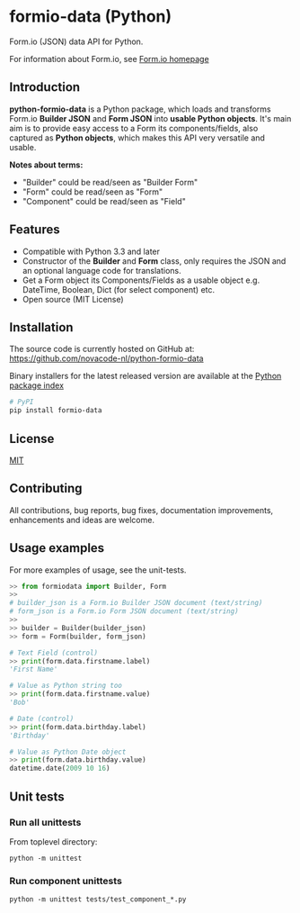 # formio-data (Python)

Form.io (JSON) data API for Python.

For information about Form.io, see [Form.io homepage](https://www.form.io)

## Introduction

**python-formio-data** is a Python package, which loads and transforms
Form.io **Builder JSON** and **Form JSON** into **usable Python objects**.  It's main
aim is to provide easy access to a Form its components/fields, also
captured as **Python objects**, which makes this API very versatile and usable.

**Notes about terms:**
  - "Builder" could be read/seen as "Builder Form"
  - "Form" could be read/seen as "Form"
  - "Component" could be read/seen as "Field"

## Features

  - Compatible with Python 3.3 and later
  - Constructor of the **Builder** and **Form** class, only requires
    the JSON and an optional language code for translations.
  - Get a Form object its Components/Fields as a usable object e.g. DateTime, Boolean, Dict (for select component) etc.
  - Open source (MIT License)

## Installation

The source code is currently hosted on GitHub at:
https://github.com/novacode-nl/python-formio-data

Binary installers for the latest released version are available at the [Python
package index](https://pypi.python.org/pypi/formio-data)

```sh
# PyPI
pip install formio-data
```
## License
[MIT](LICENSE)

## Contributing
All contributions, bug reports, bug fixes, documentation improvements, enhancements and ideas are welcome.

## Usage examples

For more examples of usage, see the unit-tests.

``` python
>> from formiodata import Builder, Form
>>
# builder_json is a Form.io Builder JSON document (text/string)
# form_json is a Form.io Form JSON document (text/string)
>>
>> builder = Builder(builder_json)
>> form = Form(builder, form_json)

# Text Field (control)
>> print(form.data.firstname.label)
'First Name'

# Value as Python string too
>> print(form.data.firstname.value)
'Bob'

# Date (control)
>> print(form.data.birthday.label)
'Birthday'

# Value as Python Date object
>> print(form.data.birthday.value)
datetime.date(2009 10 16)
```

## Unit tests

### Run all unittests

From toplevel directory:

```
python -m unittest
```

### Run component unittests

```
python -m unittest tests/test_component_*.py
```